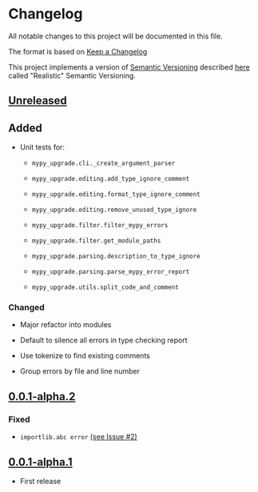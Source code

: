# Changelog

All notable changes to this project will be documented in this file.

The format is based on [Keep a Changelog](https://keepachangelog.com/en/1.0.0/)

This project implements a version of
[Semantic Versioning](https://semver.org/spec/v2.0.0.html) described
[here]((https://iscinumpy.dev/post/bound-version-constraints/#semver)) called
"Realistic" Semantic Versioning.

## [Unreleased](https://github.com/ugognw/mypy-upgrade/tree/development)

## Added

* Unit tests for:

    * `mypy_upgrade.cli._create_argument_parser`

    * `mypy_upgrade.editing.add_type_ignore_comment`

    * `mypy_upgrade.editing.format_type_ignore_comment`

    * `mypy_upgrade.editing.remove_unused_type_ignore`

    * `mypy_upgrade.filter.filter_mypy_errors`

    * `mypy_upgrade.filter.get_module_paths`

    * `mypy_upgrade.parsing.description_to_type_ignore`

    * `mypy_upgrade.parsing.parse_mypy_error_report`

    * `mypy_upgrade.utils.split_code_and_comment`

### Changed

* Major refactor into modules

* Default to silence all errors in type checking report

* Use tokenize to find existing comments

* Group errors by file and line number

## [0.0.1-alpha.2](https://github.com/ugognw/mypy-upgrade/tree/release-0.0.1-alpha.2)

### Fixed

* `importlib.abc error` [(see Issue #2)](https://github.com/ugognw/mypy-upgrade/issues/2)

## [0.0.1-alpha.1](https://github.com/ugognw/mypy-upgrade/tree/release-0.0.1-alpha.1)

* First release
